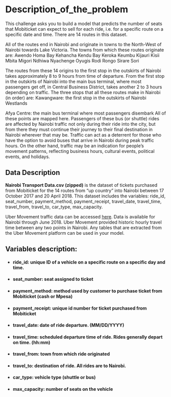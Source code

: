 # Description_of_the_problem

This challenge asks you to build a model that predicts the number of seats that Mobiticket can expect to sell for each ride, i.e. for a specific route on a specific date and time. There are 14 routes in this dataset. 

All of the routes end in Nairobi and originate in towns to the North-West of Nairobi towards Lake Victoria.
The towns from which these routes originate are:
Awendo
Homa Bay
Kehancha
Kendu Bay
Keroka
Keumbu
Kijauri
Kisii
Mbita
Migori
Ndhiwa
Nyachenge
Oyugis
Rodi
Rongo
Sirare
Sori


The routes from these 14 origins to the first stop in the outskirts of Nairobi takes approximately 8 to 9 hours from time of departure. From the first stop in the outskirts of Nairobi into the main bus terminal, where most passengers get off, in Central Business District, takes another 2 to 3 hours depending on traffic.
The three stops that all these routes make in Nairobi (in order) are:
Kawangware: the first stop in the outskirts of Nairobi
Westlands


Afya Centre: the main bus terminal where most passengers disembark
All of these points are mapped here.
Passengers of these bus (or shuttle) rides are affected by Nairobi traffic not only during their ride into the city, but from there they must continue their journey to their final destination in Nairobi wherever that may be. Traffic can act as a deterrent for those who have the option to avoid buses that arrive in Nairobi during peak traffic hours. On the other hand, traffic may be an indication for people’s movement patterns, reflecting business hours, cultural events, political events, and holidays.

## <b> Data Description </b>

<b>Nairobi Transport Data.csv (zipped)</b> is the dataset of tickets purchased from Mobiticket for the 14 routes from “up country” into Nairobi between 17 October 2017 and 20 April 2018. This dataset includes the variables: ride_id, seat_number, payment_method, payment_receipt, travel_date, travel_time, travel_from, travel_to, car_type, max_capacity.


Uber Movement traffic data can be accessed [here](https://movement.uber.com). Data is available for Nairobi through June 2018. Uber Movement provided historic hourly travel time between any two points in Nairobi. Any tables that are extracted from the Uber Movement platform can be used in your model.

## Variables description:

* #### ride_id: unique ID of a vehicle on a specific route on a specific day and time.
* #### seat_number: seat assigned to ticket
* #### payment_method: method used by customer to purchase ticket from Mobiticket (cash or Mpesa)
* #### payment_receipt: unique id number for ticket purchased from Mobiticket
* #### travel_date: date of ride departure. (MM/DD/YYYY)
* #### travel_time: scheduled departure time of ride. Rides generally depart on time. (hh:mm)
* #### travel_from: town from which ride originated
* #### travel_to: destination of ride. All rides are to Nairobi.
* #### car_type: vehicle type (shuttle or bus)
* #### max_capacity: number of seats on the vehicle
